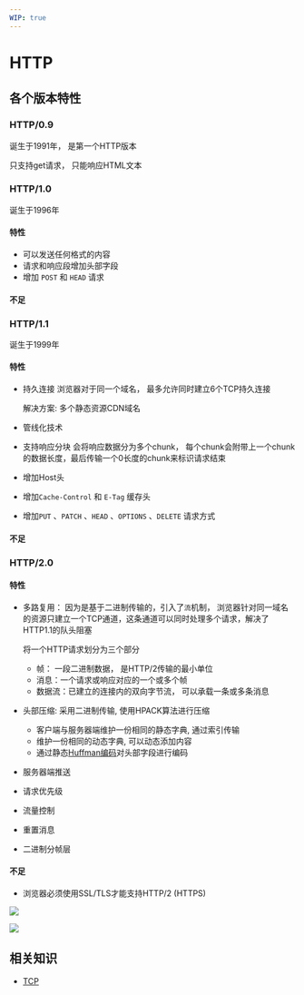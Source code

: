 ```yaml
---
WIP: true
---
```




# HTTP

## 各个版本特性
### HTTP/0.9
诞生于1991年， 是第一个HTTP版本

只支持get请求， 只能响应HTML文本

### HTTP/1.0
诞生于1996年

#### 特性

* 可以发送任何格式的内容
* 请求和响应段增加头部字段
* 增加 `POST` 和 `HEAD` 请求

#### 不足




### HTTP/1.1
诞生于1999年

#### 特性

* 持久连接
  浏览器对于同一个域名， 最多允许同时建立6个TCP持久连接

  解决方案: 多个静态资源CDN域名

* 管线化技术

* 支持响应分块
  会将响应数据分为多个chunk， 每个chunk会附带上一个chunk的数据长度，最后传输一个0长度的chunk来标识请求结束

* 增加Host头

* 增加`Cache-Control` 和 `E-Tag` 缓存头

* 增加`PUT` 、`PATCH` 、`HEAD` 、`OPTIONS` 、`DELETE` 请求方式

#### 不足



### HTTP/2.0

#### 特性

* 多路复用：
  因为是基于二进制传输的，引入了`流`机制， 浏览器针对同一域名的资源只建立一个TCP通道，这条通道可以同时处理多个请求，解决了HTTP1.1的队头阻塞

  将一个HTTP请求划分为三个部分

  * 帧： 一段二进制数据， 是HTTP/2传输的最小单位
  * 消息：一个请求或响应对应的一个或多个帧
  * 数据流：已建立的连接内的双向字节流， 可以承载一条或多条消息

* 头部压缩: 采用二进制传输, 使用HPACK算法进行压缩
   * 客户端与服务器端维护一份相同的静态字典, 通过索引传输
   * 维护一份相同的动态字典, 可以动态添加内容
   * 通过静态[Huffman编码](https://zh.wikipedia.org/wiki/%E9%9C%8D%E5%A4%AB%E6%9B%BC%E7%BC%96%E7%A0%81)对头部字段进行编码
   
* 服务器端推送

* 请求优先级

* 流量控制

* 重置消息

* 二进制分帧层

#### 不足

+ 浏览器必须使用SSL/TLS才能支持HTTP/2 (HTTPS)



 ![](https://i.loli.net/2021/11/23/Kksvi7Sc2jlHfN4.jpg)



![](https://i.loli.net/2021/11/23/8E7ZJqs9LoQv2Bk.jpg )





## 相关知识

+ [TCP](./TCP.md)

